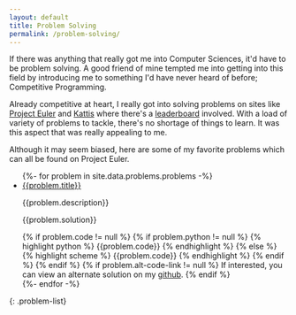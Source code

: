 ```yaml
---
layout: default
title: Problem Solving
permalink: /problem-solving/
---
```


If there was anything that really got me into Computer Sciences, it'd have to be problem solving. A good friend of mine tempted me into getting into this field by introducing me to something I'd have never heard of before; Competitive Programming. 

Already competitive at heart, I really got into solving problems on sites like [Project Euler](https://projecteuler.net/) and [Kattis](https://open.kattis.com) where there's a [leaderboard](https://open.kattis.com/countries/CAN/QC) involved. With a load of variety of problems to tackle, there's no shortage of things to learn. It was this aspect that was really appealing to me. 

Although it may seem biased, here are some of my favorite problems which can all be found on Project Euler.

<ul>
  {%- for problem in site.data.problems.problems -%}
  <li id="{{problem.title | replace: ' ', '-' | downcase}}"><a class="problem-link" href="{{problem.link}}">{{problem.title}}</a>
    <p>{{problem.description}}</p>
    <p>{{problem.solution}}</p>
    {% if problem.code != null %}
      {% if problem.python != null %}
        {% highlight python %}
        {{problem.code}}
        {% endhighlight %}
      {% else %}
        {% highlight scheme %}
        {{problem.code}}
        {% endhighlight %}
      {% endif %}
    {% endif %}
    {% if problem.alt-code-link != null %}
      If interested, you can view an alternate solution on my <a class="alt-code-link" href="{{problem.alt-code-link}}">github</a>.
    {% endif %}
  </li>
  {%- endfor -%}
</ul>
{: .problem-list}
